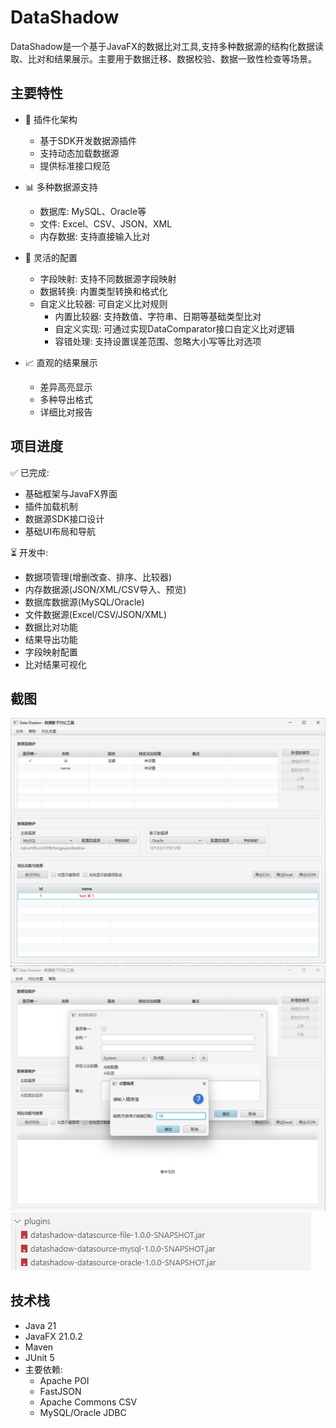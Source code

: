 # DataShadow

DataShadow是一个基于JavaFX的数据比对工具,支持多种数据源的结构化数据读取、比对和结果展示。主要用于数据迁移、数据校验、数据一致性检查等场景。

## 主要特性

- 🔌 插件化架构
  - 基于SDK开发数据源插件
  - 支持动态加载数据源
  - 提供标准接口规范

- 📊 多种数据源支持 
  - 数据库: MySQL、Oracle等
  - 文件: Excel、CSV、JSON、XML
  - 内存数据: 支持直接输入比对

- 🔧 灵活的配置
  - 字段映射: 支持不同数据源字段映射
  - 数据转换: 内置类型转换和格式化
  - 自定义比较器: 可自定义比对规则
    - 内置比较器: 支持数值、字符串、日期等基础类型比对
    - 自定义实现: 可通过实现DataComparator接口自定义比对逻辑
    - 容错处理: 支持设置误差范围、忽略大小写等比对选项

- 📈 直观的结果展示
  - 差异高亮显示
  - 多种导出格式
  - 详细比对报告

## 项目进度

✅ 已完成:
- 基础框架与JavaFX界面
- 插件加载机制
- 数据源SDK接口设计
- 基础UI布局和导航

⏳ 开发中:
- 数据项管理(增删改查、排序、比较器)
- 内存数据源(JSON/XML/CSV导入、预览)
- 数据库数据源(MySQL/Oracle)
- 文件数据源(Excel/CSV/JSON/XML)
- 数据比对功能
- 结果导出功能
- 字段映射配置
- 比对结果可视化

## 截图

![主界面](screenshots/homepage.png)
![数据项比较器](screenshots/data_comparator.png)
![插件管理](screenshots/plugins_demo.png)
## 技术栈

- Java 21
- JavaFX 21.0.2 
- Maven
- JUnit 5
- 主要依赖:
  - Apache POI
  - FastJSON 
  - Apache Commons CSV
  - MySQL/Oracle JDBC
